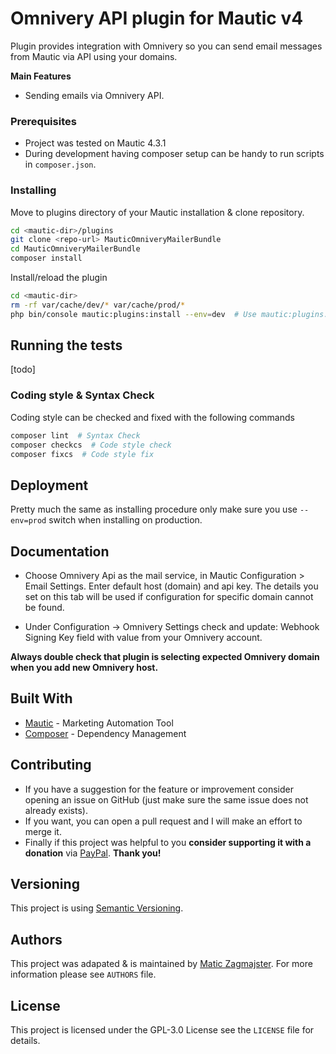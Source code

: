 # Omnivery API plugin for Mautic v4

Plugin provides integration with Omnivery so you can send email messages from Mautic via API using your domains.

**Main Features**

- Sending emails via Omnivery API.

### Prerequisites

- Project was tested on Mautic 4.3.1
- During development having composer setup can be handy to run scripts in `composer.json`.

### Installing

Move to plugins directory of your Mautic installation & clone repository.

```bash
cd <mautic-dir>/plugins
git clone <repo-url> MauticOmniveryMailerBundle
cd MauticOmniveryMailerBundle
composer install
```

Install/reload the plugin

```bash
cd <mautic-dir>
rm -rf var/cache/dev/* var/cache/prod/*
php bin/console mautic:plugins:install --env=dev  # Use mautic:plugins:reload --env=dev for update
```

## Running the tests

\[todo\]

### Coding style & Syntax Check

Coding style can be checked and fixed with the following commands

```bash
composer lint  # Syntax Check
composer checkcs  # Code style check
composer fixcs  # Code style fix
```

## Deployment

Pretty much the same as installing procedure only make sure you use `--env=prod` switch when installing on production.

## Documentation

- Choose Omnivery Api as the mail service, in Mautic Configuration > Email Settings. Enter default host (domain) and api key. The details you set on this tab will be used if configuration for specific domain cannot be found.

- Under Configuration -> Omnivery Settings check and update: Webhook Signing Key field with value from your Omnivery account.

**Always double check that plugin is selecting expected Omnivery domain when you add new Omnivery host.**

## Built With

- [Mautic](https://github.com/mautic/mautic) - Marketing Automation Tool
- [Composer](https://getcomposer.org/) - Dependency Management

## Contributing

- If you have a suggestion for the feature or improvement consider opening an issue on GitHub (just make sure the same issue does not already exists).
- If you want, you can open a pull request and I will make an effort to merge it.
- Finally if this project was helpful to you **consider supporting it with a donation** via [PayPal](https://paypal.me/maticzagmajster). **Thank you!**

## Versioning

This project is using [Semantic Versioning](https://semver.org/).

## Authors

This project was adapated & is maintained by [Matic Zagmajster](http://maticzagmajster.ddns.net/). For more information please see `AUTHORS` file.

## License

This project is licensed under the GPL-3.0 License see the `LICENSE` file for details.

